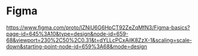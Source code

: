 # Figma
https://www.figma.com/proto/lZNiU6G6HpCT92ZeZqMfN3/Figma-basics?page-id=645%3A10&type=design&node-id=659-68&viewport=230%2C50%2C0.31&t=dYLLcPCxAilK8ZzX-1&scaling=scale-down&starting-point-node-id=659%3A68&mode=design
